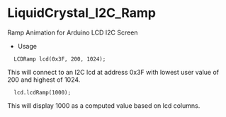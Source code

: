 # LiquidCrystal_I2C_Ramp
Ramp Animation for Arduino LCD I2C Screen

* Usage
```
  LCDRamp lcd(0x3F, 200, 1024);
```

This will connect to an I2C lcd at address 0x3F with lowest user value of 200 and highest of 1024.

```
  lcd.lcdRamp(1000);
```

This will display 1000 as a computed value based on lcd columns.
